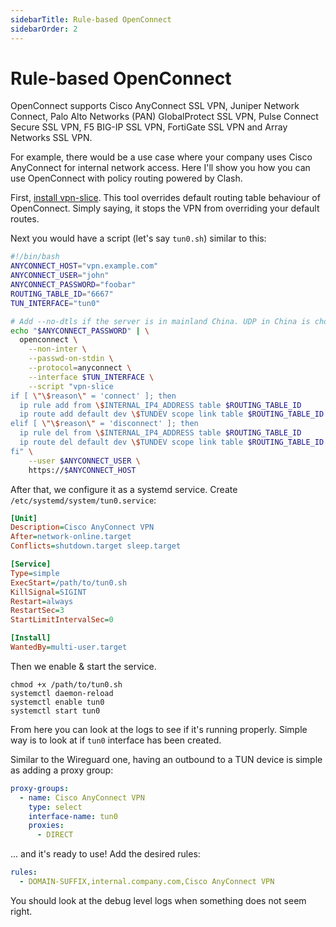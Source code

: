 ```yaml
---
sidebarTitle: Rule-based OpenConnect
sidebarOrder: 2
---
```


# Rule-based OpenConnect

OpenConnect supports Cisco AnyConnect SSL VPN, Juniper Network Connect, Palo Alto Networks (PAN) GlobalProtect SSL VPN, Pulse Connect Secure SSL VPN, F5 BIG-IP SSL VPN, FortiGate SSL VPN and Array Networks SSL VPN.

For example, there would be a use case where your company uses Cisco AnyConnect for internal network access. Here I'll show you how you can use OpenConnect with policy routing powered by Clash.

First, [install vpn-slice](https://github.com/dlenski/vpn-slice#requirements). This tool overrides default routing table behaviour of OpenConnect. Simply saying, it stops the VPN from overriding your default routes.

Next you would have a script (let's say `tun0.sh`) similar to this:

```sh
#!/bin/bash
ANYCONNECT_HOST="vpn.example.com"
ANYCONNECT_USER="john"
ANYCONNECT_PASSWORD="foobar"
ROUTING_TABLE_ID="6667"
TUN_INTERFACE="tun0"

# Add --no-dtls if the server is in mainland China. UDP in China is choppy.
echo "$ANYCONNECT_PASSWORD" | \
  openconnect \
    --non-inter \
    --passwd-on-stdin \
    --protocol=anyconnect \
    --interface $TUN_INTERFACE \
    --script "vpn-slice
if [ \"\$reason\" = 'connect' ]; then
  ip rule add from \$INTERNAL_IP4_ADDRESS table $ROUTING_TABLE_ID
  ip route add default dev \$TUNDEV scope link table $ROUTING_TABLE_ID
elif [ \"\$reason\" = 'disconnect' ]; then
  ip rule del from \$INTERNAL_IP4_ADDRESS table $ROUTING_TABLE_ID
  ip route del default dev \$TUNDEV scope link table $ROUTING_TABLE_ID
fi" \
    --user $ANYCONNECT_USER \
    https://$ANYCONNECT_HOST
```

After that, we configure it as a systemd service. Create `/etc/systemd/system/tun0.service`:

```ini
[Unit]
Description=Cisco AnyConnect VPN
After=network-online.target
Conflicts=shutdown.target sleep.target

[Service]
Type=simple
ExecStart=/path/to/tun0.sh
KillSignal=SIGINT
Restart=always
RestartSec=3
StartLimitIntervalSec=0

[Install]
WantedBy=multi-user.target
```

Then we enable & start the service.

```shell
chmod +x /path/to/tun0.sh
systemctl daemon-reload
systemctl enable tun0
systemctl start tun0
```

From here you can look at the logs to see if it's running properly. Simple way is to look at if `tun0` interface has been created.

Similar to the Wireguard one, having an outbound to a TUN device is simple as adding a proxy group:

```yaml
proxy-groups:
  - name: Cisco AnyConnect VPN
    type: select
    interface-name: tun0
    proxies:
      - DIRECT
```

... and it's ready to use! Add the desired rules:

```yaml
rules:
  - DOMAIN-SUFFIX,internal.company.com,Cisco AnyConnect VPN
```

You should look at the debug level logs when something does not seem right.


